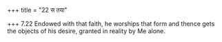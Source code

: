 +++
title = "22 स तया"

+++
7.22 Endowed with that faith, he worships that form and thence gets the
objects of his desire, granted in reality by Me alone.
